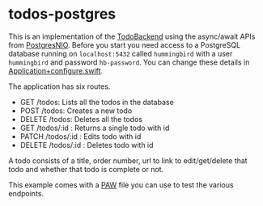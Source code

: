 # todos-postgres

This is an implementation of the [TodoBackend](http://www.todobackend.com/) using the async/await APIs from [PostgresNIO](https://github.com/vapor/postgres-nio). Before you start you need access to a PostgreSQL database running on `localhost:5432` called `hummingbird` with a user `hummingbird` and password `hb-password`. You can change these details in [Application+configure.swift](Sources/App/Application+configure.swift). 

The application has six routes. 

- GET /todos: Lists all the todos in the database
- POST /todos: Creates a new todo
- DELETE /todos: Deletes all the todos
- GET /todos/:id : Returns a single todo with id
- PATCH /todos/:id : Edits todo with id
- DELETE /todos/:id : Deletes todo with id

A todo consists of a title, order number, url to link to edit/get/delete that todo and whether that todo is complete or not.

This example comes with a [PAW](https://paw.cloud/) file you can use to test the various endpoints.
